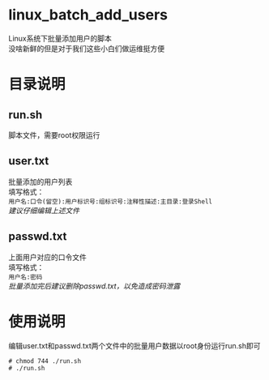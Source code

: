 # linux_batch_add_users
Linux系统下批量添加用户的脚本<br>
没啥新鲜的但是对于我们这些小白们做运维挺方便

# 目录说明
## run.sh
脚本文件，需要root权限运行

## user.txt
批量添加的用户列表<br>
填写格式：<br>
```用户名:口令(留空):用户标识号:组标识号:注释性描述:主目录:登录Shell```<br>
*建议仔细编辑上述文件*

## passwd.txt
上面用户对应的口令文件<br>
填写格式：<br>
```用户名:密码```<br>
*批量添加完后建议删除passwd.txt，以免造成密码泄露*

# 使用说明
编辑user.txt和passwd.txt两个文件中的批量用户数据以root身份运行run.sh即可
```shell
# chmod 744 ./run.sh
# ./run.sh
```
